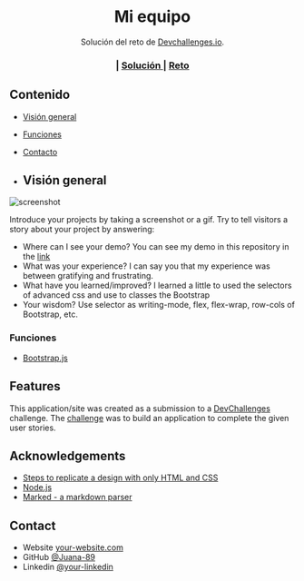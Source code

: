 <!-- Please update value in the {}  -->

<h1 align="center">Mi equipo</h1>
<div align="center">Solución del reto de  <a href="http://devchallenges.io" target="_blank">Devchallenges.io</a>.
</div>

<div align="center">
  <h3>
    <span> | </span>
    <a href="https://github.com/Juana-89/my-team-page-master">
      Solución
    </a>
    <span> | </span>
    <a href="https://devchallenges.io/challenges/hhmesazsqgKXrTkYkt0U">
      Reto
    </a>
  </h3>
</div>

<!-- TABLE OF CONTENTS -->

## Contenido

- [Visión general](#visión-general)
- [Funciones](#funciones)
- [Contacto](#funciones)

- ## Visión general

![screenshot](https://i.ibb.co/8zhnpRt/92399059-5716eb00-f132-11ea-8b14-bcacdc8ec97b.png)

Introduce your projects by taking a screenshot or a gif. Try to tell visitors a story about your project by answering:

- Where can I see your demo?
  You can see my demo in this repository in the [link](https://juana-89.github.io/my-team-page-master/)
- What was your experience?
  I can say you that my experience was between gratifying and frustrating.
- What have you learned/improved?
  I learned a little to used the selectors of advanced css  and use to classes the Bootstrap
- Your wisdom?
  Use selector as writing-mode, flex, flex-wrap, row-cols of Bootstrap, etc.

### Funciones

<!-- This section should list any major frameworks that you built your project using. Here are a few examples.-->

- [Bootstrap.js](https://getbootstrap.com/)

## Features

<!-- List the features of your application or follow the template. Don't share the figma file here :) -->

This application/site was created as a submission to a [DevChallenges](https://devchallenges.io/challenges) challenge. The [challenge](https://devchallenges.io/challenges/hhmesazsqgKXrTkYkt0U) was to build an application to complete the given user stories.


## Acknowledgements

<!-- This section should list any articles or add-ons/plugins that helps you to complete the project. This is optional but it will help you in the future. For exmpale -->

- [Steps to replicate a design with only HTML and CSS](https://devchallenges-blogs.web.app/how-to-replicate-design/)
- [Node.js](https://nodejs.org/)
- [Marked - a markdown parser](https://github.com/chjj/marked)

## Contact

- Website [your-website.com](https://{your-web-site-link})
- GitHub [@Juana-89](https://{github.com/Juana-89})
- Linkedin [@your-linkedin](https://{www.linkedin.com/})
